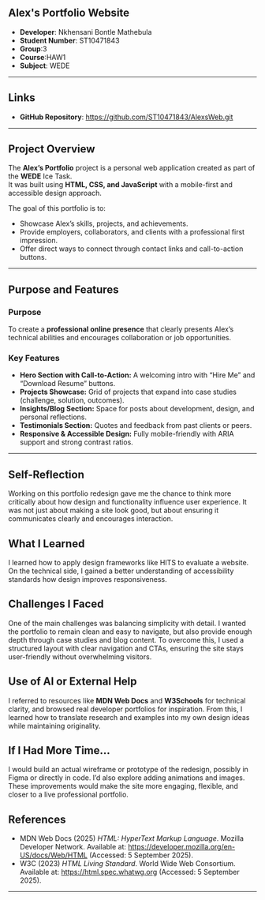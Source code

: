 ## Alex's Portfolio Website

- **Developer**: Nkhensani Bontle Mathebula 
- **Student Number**: ST10471843
- **Group**:3 
- **Course**:HAW1
- **Subject**: WEDE 

---

## Links  
- **GitHub Repository**: https://github.com/ST10471843/AlexsWeb.git

---

## Project Overview  

The **Alex’s Portfolio** project is a personal web application created as part of the **WEDE** Ice Task.  
It was built using **HTML, CSS, and JavaScript** with a mobile-first and accessible design approach.  

The goal of this portfolio is to:  
- Showcase Alex’s skills, projects, and achievements.  
- Provide employers, collaborators, and clients with a professional first impression.  
- Offer direct ways to connect through contact links and call-to-action buttons.  

---

## Purpose and Features  

### Purpose  
To create a **professional online presence** that clearly presents Alex’s technical abilities and encourages collaboration or job opportunities.  

### Key Features  
- **Hero Section with Call-to-Action:** A welcoming intro with “Hire Me” and “Download Resume” buttons.  
- **Projects Showcase:** Grid of projects that expand into case studies (challenge, solution, outcomes).  
- **Insights/Blog Section:** Space for posts about development, design, and personal reflections.  
- **Testimonials Section:** Quotes and feedback from past clients or peers.  
- **Responsive & Accessible Design:** Fully mobile-friendly with ARIA support and strong contrast ratios.  

---
## Self-Reflection

Working on this portfolio redesign gave me the chance to think more critically about how design and functionality influence user experience. It was not just about making a site look good, but about ensuring it communicates clearly and encourages interaction.

## What I Learned

I learned how to apply design frameworks like HITS to evaluate a website. On the technical side, I gained a better understanding of accessibility standards how design improves responsiveness.

## Challenges I Faced

One of the main challenges was balancing simplicity with detail. I wanted the portfolio to remain clean and easy to navigate, but also provide enough depth through case studies and blog content. To overcome this, I used a structured layout with clear navigation and CTAs, ensuring the site stays user-friendly without overwhelming visitors.

## Use of AI or External Help

I referred to resources like **MDN Web Docs** and **W3Schools** for technical clarity, and browsed real developer portfolios for inspiration. From this, I learned how to translate research and examples into my own design ideas while maintaining originality.

## If I Had More Time…

I would build an actual wireframe or prototype of the redesign, possibly in Figma or directly in code. I’d also explore adding animations and images. These improvements would make the site more engaging, flexible, and closer to a live professional portfolio. 

## References  

- MDN Web Docs (2025) *HTML: HyperText Markup Language*. Mozilla Developer Network. Available at: https://developer.mozilla.org/en-US/docs/Web/HTML (Accessed: 5 September 2025).  
- W3C (2023) *HTML Living Standard*. World Wide Web Consortium. Available at: https://html.spec.whatwg.org (Accessed: 5 September 2025).  


---





